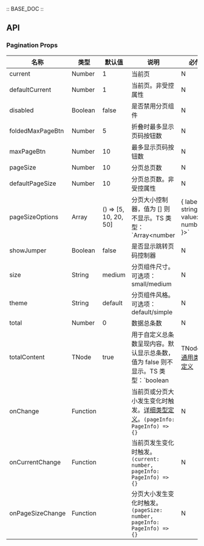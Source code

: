 :: BASE_DOC ::

## API

### Pagination Props

名称 | 类型 | 默认值 | 说明 | 必传
-- | -- | -- | -- | --
current | Number | 1 | 当前页 | N
defaultCurrent | Number | 1 | 当前页。非受控属性 | N
disabled | Boolean | false | 是否禁用分页组件 | N
foldedMaxPageBtn | Number | 5 | 折叠时最多显示页码按钮数 | N
maxPageBtn | Number | 10 | 最多显示页码按钮数 | N
pageSize | Number | 10 | 分页总页数 | N
defaultPageSize | Number | 10 | 分页总页数。非受控属性 | N
pageSizeOptions | Array | () => [5, 10, 20, 50] | 分页大小控制器，值为 [] 则不显示。TS 类型：`Array<number | { label: string; value: number }>` | N
showJumper | Boolean | false | 是否显示跳转页码控制器 | N
size | String | medium | 分页组件尺寸。可选项：small/medium | N
theme | String | default | 分页组件风格。可选项：default/simple | N
total | Number | 0 | 数据总条数 | N
totalContent | TNode | true | 用于自定义总条数呈现内容。默认显示总条数，值为 false 则不显示。TS 类型：`boolean | TNode`。[通用类型定义](https://github.com/Tencent/tdesign-react/blob/main/src/common.ts) | N
onChange | Function |  | 当前页或分页大小发生变化时触发。[详细类型定义](https://github.com/Tencent/tdesign-react/blob/main/src/pagination/type.ts)。`(pageInfo: PageInfo) => {}` | N
onCurrentChange | Function |  | 当前页发生变化时触发。`(current: number, pageInfo: PageInfo) => {}` | N
onPageSizeChange | Function |  | 分页大小发生变化时触发。`(pageSize: number, pageInfo: PageInfo) => {}` | N
